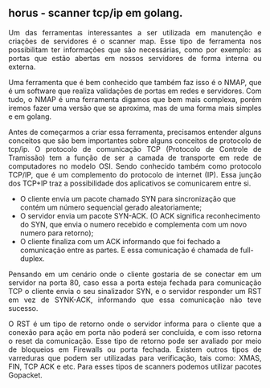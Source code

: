 ## horus - scanner tcp/ip em golang.

<p align="justify">Um das ferramentas interessantes a ser utilizada em manutenção e criações de servidores é o scanner map. Esse tipo de ferramenta nos possibilitam ter informações que são necessárias, como por exemplo: as portas que estão abertas em nossos servidores de forma interna ou externa.</p> 

<p align="justify">Uma ferramenta que é bem conhecido que também faz isso é o NMAP, que é um software que realiza validações de portas em redes e servidores. Com tudo, o NMAP é uma ferramenta digamos que bem mais complexa, porém iremos fazer uma versão que se aproxima, mas de uma forma mais simples e em golang.</p> 

<p align="justify">Antes de começarmos a criar essa ferramenta, precisamos entender alguns conceitos que são bem importantes sobre alguns conceitos de protocolo de tcp/ip. O protocolo de comunicação TCP (Protocolo de Controle de Tramissão) tem a função de ser a camada de transporte em rede de computadores no modelo OSI. Sendo conhecido também como protocolo TCP/IP, que é um complemento do protocolo de internet (IP). Essa junção dos TCP+IP traz a possibilidade dos aplicativos se comunicarem entre si.</p> 

- O cliente envia um pacote chamado SYN para sincronização que contém um número sequencial gerado aleatoriamente;
- O servidor envia um pacote SYN-ACK. (O ACK significa reconhecimento do SYN, que envia o numero recebido e complementa com um novo numero para retorno);
- O cliente finaliza com um ACK informando que foi fechado a comunicação entre as partes. E essa comunicação é chamada de full-duplex.

<p align="justify">Pensando em um cenário onde o cliente gostaria de se conectar em um servidor na porta 80, caso essa a porta esteja fechada para comunicação TCP o cliente envia o seu sinalizador SYN, e o servidor responder um RST em vez de SYNK-ACK, informando que essa comunicação não teve sucesso.</p> 

<p align="justify">O RST é um tipo de retorno onde o servidor informa para o cliente que a conexão para ação em porta não poderá ser concluída, e com isso retorna o reset da comunicação. Esse tipo de retorno pode ser avaliado por meio de bloqueios em Firewalls ou porta fechada. Existem outros tipos de varreduras que podem ser utilizadas para verificação, tais como: XMAS, FIN, TCP ACK e etc. Para esses tipos de scanners podemos utilizar pacotes Gopacket.</p> 


